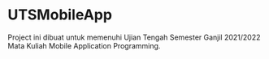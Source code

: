 # UTSMobileApp

Project ini dibuat untuk memenuhi Ujian Tengah Semester Ganjil 2021/2022 Mata Kuliah Mobile Application Programming.
